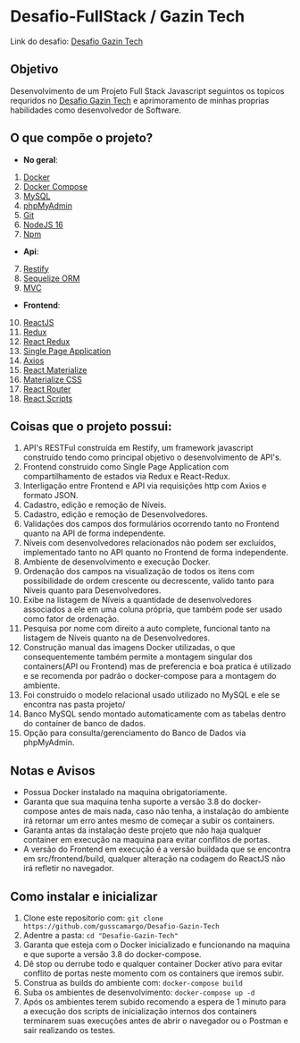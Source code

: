 [Desafio Gazin Tech]:https://github.com/gazin-tech/Desafio-FullStack

  
# Desafio-FullStack / Gazin Tech

Link do desafio: [Desafio Gazin Tech]

## Objetivo

Desenvolvimento de um Projeto Full Stack Javascript seguintos os topicos requridos no [Desafio Gazin Tech] e aprimoramento de minhas proprias habilidades como desenvolvedor de Software.


## O que compõe o projeto?
- **No geral**:
1. [Docker](https://www.docker.com/)
2. [Docker Compose](https://docs.docker.com/compose/)
3. [MySQL](https://www.mysql.com/)
4. [phpMyAdmin](https://www.phpmyadmin.net/)
5. [Git](https://git-scm.com/)
6. [NodeJS 16](https://nodejs.org/en/)
7.  [Npm](https://www.npmjs.com/)

- **Api**:

7. [Restify](http://restify.com/)
8. [Sequelize ORM](https://sequelize.org/v6/) 
9. [MVC](https://www.devmedia.com.br/introducao-ao-padrao-mvc/29308)

- **Frontend**:
10. [ReactJS](https://pt-br.reactjs.org/)
11. [Redux](https://redux.js.org/)
12. [React Redux](https://react-redux.js.org/)
13. [Single Page Application](https://www.devmedia.com.br/ja-ouviu-falar-em-single-page-applications/39009) 
14. [Axios](https://www.npmjs.com/package/axios)
15. [React Materialize](http://react-materialize.github.io/react-materialize/?path=/story/react-materialize--welcome)
16. [Materialize CSS](https://materializecss.com/)
17. [React Router](https://reactrouter.com/docs/en/v6/getting-started/overview)
18. [React Scripts](https://create-react-app.dev/)

## Coisas que o projeto possui:

1. API's RESTFul construída em Restify, um framework javascript construído tendo como principal objetivo o desenvolvimento de API's.
2. Frontend construido como Single Page Application com compartilhamento de estados via Redux e React-Redux.
3. Interligação entre Frontend e API via requisições http com Axios e formato JSON.
4. Cadastro, edição e remoção de Níveis.
5. Cadastro, edição e remoção de Desenvolvedores.
6. Validações dos campos dos formulários ocorrendo tanto no Frontend quanto na API de forma independente.
7. Níveis com desenvolvedores relacionados não podem ser excluídos, implementado tanto no API quanto no Frontend de forma independente.
8. Ambiente de desenvolvimento e execução Docker.
9. Ordenação dos campos na visualização de todos os itens com possibilidade de ordem crescente ou decrescente, valido tanto para Níveis quanto para Desenvolvedores.
10. Exibe na listagem de Níveis a quantidade de desenvolvedores associados a ele em uma coluna própria, que também pode ser usado como fator de ordenação.
11. Pesquisa por nome com direito a auto complete, funcional tanto na listagem de Níveis quanto na de Desenvolvedores.
12. Construção manual das imagens Docker utilizadas, o que consequentemente também permite a montagem singular dos containers(API ou Frontend) mas de preferencia e boa pratica é utilizado e se recomenda por padrão o docker-compose para a montagem do ambiente.
13. Foi construido o modelo relacional usado utilizado no MySQL e ele se encontra nas pasta projeto/
14. Banco MySQL sendo montado automaticamente com as tabelas dentro do container de banco de dados.
15. Opção para consulta/gerenciamento do Banco de Dados via phpMyAdmin.

## Notas e Avisos
- Possua  Docker instalado na maquina obrigatoriamente.
- Garanta que sua maquina tenha suporte a versão 3.8 do docker-compose antes de mais nada, caso não tenha, a instalação do ambiente irá retornar um erro antes mesmo de começar a subir os containers.
- Garanta antas da instalação deste projeto que não haja qualquer container em execução na maquina para evitar conflitos de portas.
- A versão do Frontend em execução é a versão buildada que se encontra em src/frontend/build, qualquer alteração na codagem do ReactJS não irá refletir no navegador.

## Como instalar e inicializar

1. Clone este repositorio com:
```git clone https://github.com/gusscamargo/Desafio-Gazin-Tech```
2. Adentre a pasta:
```cd "Desafio-Gazin-Tech"```
3. Garanta que esteja com o Docker inicializado e funcionando na maquina e que suporte a versão 3.8 do docker-compose.
4. Dê stop ou derrube todo e qualquer container Docker ativo para evitar conflito de portas neste momento com os containers que iremos subir.
5. Construa as builds do ambiente com:
```docker-compose build```
6. Suba os ambientes de desenvolvimento:
```docker-compose up -d```
7. Após os ambientes terem subido recomendo a espera de 1 minuto para a execução dos scripts de inicialização internos dos containers terminarem suas execuções antes de abrir o navegador ou o Postman e sair realizando os testes.